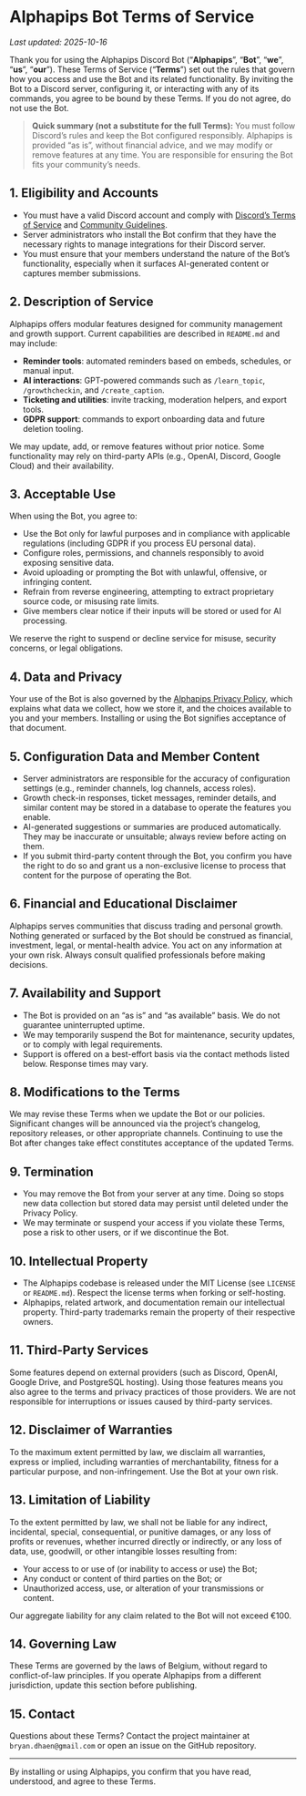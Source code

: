 # Alphapips Bot Terms of Service

_Last updated: 2025-10-16_

Thank you for using the Alphapips Discord Bot (“**Alphapips**”, “**Bot**”, “**we**”, “**us**”, “**our**”). These Terms of Service (“**Terms**”) set out the rules that govern how you access and use the Bot and its related functionality. By inviting the Bot to a Discord server, configuring it, or interacting with any of its commands, you agree to be bound by these Terms. If you do not agree, do not use the Bot.

> **Quick summary (not a substitute for the full Terms):** You must follow Discord’s rules and keep the Bot configured responsibly. Alphapips is provided “as is”, without financial advice, and we may modify or remove features at any time. You are responsible for ensuring the Bot fits your community’s needs.

## 1. Eligibility and Accounts

- You must have a valid Discord account and comply with [Discord’s Terms of Service](https://discord.com/terms) and [Community Guidelines](https://discord.com/guidelines).
- Server administrators who install the Bot confirm that they have the necessary rights to manage integrations for their Discord server.
- You must ensure that your members understand the nature of the Bot’s functionality, especially when it surfaces AI-generated content or captures member submissions.

## 2. Description of Service

Alphapips offers modular features designed for community management and growth support. Current capabilities are described in `README.md` and may include:

- **Reminder tools**: automated reminders based on embeds, schedules, or manual input.
- **AI interactions**: GPT-powered commands such as `/learn_topic`, `/growthcheckin`, and `/create_caption`.
- **Ticketing and utilities**: invite tracking, moderation helpers, and export tools.
- **GDPR support**: commands to export onboarding data and future deletion tooling.

We may update, add, or remove features without prior notice. Some functionality may rely on third-party APIs (e.g., OpenAI, Discord, Google Cloud) and their availability.

## 3. Acceptable Use

When using the Bot, you agree to:

- Use the Bot only for lawful purposes and in compliance with applicable regulations (including GDPR if you process EU personal data).
- Configure roles, permissions, and channels responsibly to avoid exposing sensitive data.
- Avoid uploading or prompting the Bot with unlawful, offensive, or infringing content.
- Refrain from reverse engineering, attempting to extract proprietary source code, or misusing rate limits.
- Give members clear notice if their inputs will be stored or used for AI processing.

We reserve the right to suspend or decline service for misuse, security concerns, or legal obligations.

## 4. Data and Privacy

Your use of the Bot is also governed by the [Alphapips Privacy Policy](./privacy-policy.md), which explains what data we collect, how we store it, and the choices available to you and your members. Installing or using the Bot signifies acceptance of that document.

## 5. Configuration Data and Member Content

- Server administrators are responsible for the accuracy of configuration settings (e.g., reminder channels, log channels, access roles).
- Growth check-in responses, ticket messages, reminder details, and similar content may be stored in a database to operate the features you enable.
- AI-generated suggestions or summaries are produced automatically. They may be inaccurate or unsuitable; always review before acting on them.
- If you submit third-party content through the Bot, you confirm you have the right to do so and grant us a non-exclusive license to process that content for the purpose of operating the Bot.

## 6. Financial and Educational Disclaimer

Alphapips serves communities that discuss trading and personal growth. Nothing generated or surfaced by the Bot should be construed as financial, investment, legal, or mental-health advice. You act on any information at your own risk. Always consult qualified professionals before making decisions.

## 7. Availability and Support

- The Bot is provided on an “as is” and “as available” basis. We do not guarantee uninterrupted uptime.
- We may temporarily suspend the Bot for maintenance, security updates, or to comply with legal requirements.
- Support is offered on a best-effort basis via the contact methods listed below. Response times may vary.

## 8. Modifications to the Terms

We may revise these Terms when we update the Bot or our policies. Significant changes will be announced via the project’s changelog, repository releases, or other appropriate channels. Continuing to use the Bot after changes take effect constitutes acceptance of the updated Terms.

## 9. Termination

- You may remove the Bot from your server at any time. Doing so stops new data collection but stored data may persist until deleted under the Privacy Policy.
- We may terminate or suspend your access if you violate these Terms, pose a risk to other users, or if we discontinue the Bot.

## 10. Intellectual Property

- The Alphapips codebase is released under the MIT License (see `LICENSE` or `README.md`). Respect the license terms when forking or self-hosting.
- Alphapips, related artwork, and documentation remain our intellectual property. Third-party trademarks remain the property of their respective owners.

## 11. Third-Party Services

Some features depend on external providers (such as Discord, OpenAI, Google Drive, and PostgreSQL hosting). Using those features means you also agree to the terms and privacy practices of those providers. We are not responsible for interruptions or issues caused by third-party services.

## 12. Disclaimer of Warranties

To the maximum extent permitted by law, we disclaim all warranties, express or implied, including warranties of merchantability, fitness for a particular purpose, and non-infringement. Use the Bot at your own risk.

## 13. Limitation of Liability

To the extent permitted by law, we shall not be liable for any indirect, incidental, special, consequential, or punitive damages, or any loss of profits or revenues, whether incurred directly or indirectly, or any loss of data, use, goodwill, or other intangible losses resulting from:

- Your access to or use of (or inability to access or use) the Bot;
- Any conduct or content of third parties on the Bot; or
- Unauthorized access, use, or alteration of your transmissions or content.

Our aggregate liability for any claim related to the Bot will not exceed €100.

## 14. Governing Law

These Terms are governed by the laws of Belgium, without regard to conflict-of-law principles. If you operate Alphapips from a different jurisdiction, update this section before publishing.

## 15. Contact

Questions about these Terms? Contact the project maintainer at `bryan.dhaen@gmail.com` or open an issue on the GitHub repository.

---

By installing or using Alphapips, you confirm that you have read, understood, and agree to these Terms.
